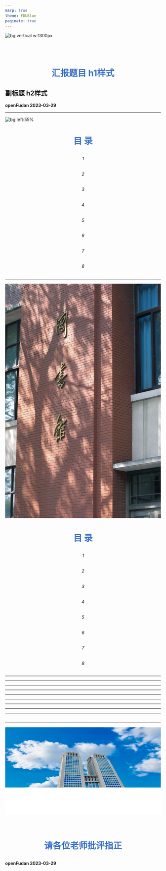 ```yaml
---
marp: true
theme: FDUBlue
paginate: true
---
```


<!--
_paginate: false
-->
![bg vertical w:1300px](images/bg3.jpg)
<br/>
<br/>
<br/>
<br/>

#
#
# 汇报题目 h1样式
## 副标题 h2样式
**openFudan  2023-03-29**


---
<style scoped>
    section {
  text-align: center;
    }
    h1 {
        color: rgb(60, 112, 198);
        margin-bottom: 30px;
    }
    h6 {
        text-align: center;
    }

</style>
<!--
_paginate: false 
-->

![bg left:55% ](./images/bg4.jpg)
# 目 录

###### 1 
###### 2 
###### 3 
###### 4
###### 5 
###### 6 
###### 7
###### 8 

---
<style scoped>
    section {
  text-align: center;
    }
    h1 {
        color: rgb(60, 112, 198);
        margin-bottom: 30px;
    }
    h6 {
        text-align: center;
    }

</style>
<!--
_paginate: false 
-->

![bg left:55% ](./images/bg5.jpg)
# 目 录

###### 1 
###### 2 
###### 3 
###### 4 
###### 5 
###### 6 
###### 7 
###### 8 

---
<!-- _header: 1 -->
<!--
_paginate: false 
-->

<style scoped>
section{
  background-image:url('images/bgd.png');
  background-size:cover;
  position: absolute;
  }

</style>
---
<!-- _header: 2 -->
<!--
_paginate: false 
-->

<style scoped>
section{
  background-image:url('images/bgd.png');
  background-size:cover;
  position: absolute;
  }
</style>
---
<!--_header: 3 -->
<!--
_paginate: false 
-->

<style scoped>
section{
  background-image:url('images/bgd.png');
  background-size:cover;
  position: absolute;
  }
</style>
---
<!--_header: 4 -->
<!--
_paginate: false 
-->

<style scoped>
section{
  background-image:url('images/bgd.png');
  background-size:cover;
  position: absolute;
  }
</style>
---
<!--_header: 5 -->
<!--
_paginate: false 
-->

<style scoped>
section{
  background-image:url('images/bgd.png');
  background-size:cover;
  position: absolute;
  }
</style>
---
<!--_header: 6 -->
<!--
_paginate: false 
-->

<style scoped>
section{
  background-image:url('images/bgd.png');
  background-size:cover;
  position: absolute;
  }
</style>
---
<!--_header: 7 -->
<!--
_paginate: false 
-->

<style scoped>
section{
  background-image:url('images/bgd.png');
  background-size:cover;
  position: absolute;
  }
</style>
---

<!--_header: 8 -->
<!--
_paginate: false 
-->

<style scoped>
section{
  background-image:url('images/bgd.png');
  background-size:cover;
  position: absolute;
  }
</style>

---
<!--_header: 参考 -->
<!--
_paginate: false 
-->

<style scoped>   
    section{
        background-image:url('images/bgd.png');
        background-size:cover;
        position: absolute;
    }

    h3 {
        text-align:center;
        margin-bottom: 50px;
    }
</style>
## 


---
<style scoped>
    section {
  text-align: center;
    }
    h1{
        text-align:center;
    }

</style>

<!--
_paginate: false 
-->

![bg vertical w:1300px](images/bg6.jpg)
<br/>
<br/>
<br/>

#
#
#
# 请各位老师批评指正
**openFudan  2023-03-29**
